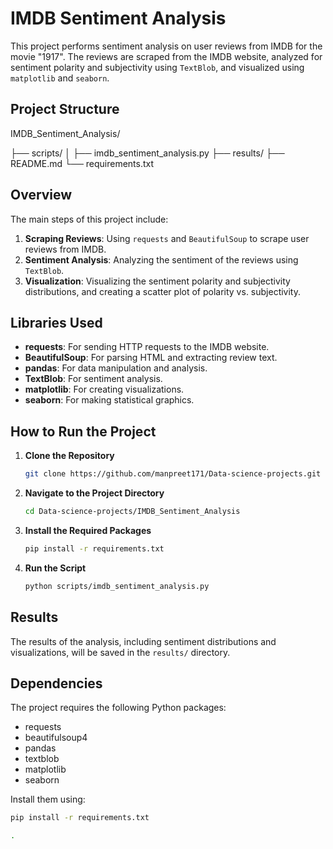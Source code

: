 # IMDB Sentiment Analysis

This project performs sentiment analysis on user reviews from IMDB for the movie "1917". The reviews are scraped from the IMDB website, analyzed for sentiment polarity and subjectivity using `TextBlob`, and visualized using `matplotlib` and `seaborn`.

## Project Structure

IMDB_Sentiment_Analysis/

├── scripts/
│ ├── imdb_sentiment_analysis.py
├── results/
├── README.md
└── requirements.txt



## Overview

The main steps of this project include:
1. **Scraping Reviews**: Using `requests` and `BeautifulSoup` to scrape user reviews from IMDB.
2. **Sentiment Analysis**: Analyzing the sentiment of the reviews using `TextBlob`.
3. **Visualization**: Visualizing the sentiment polarity and subjectivity distributions, and creating a scatter plot of polarity vs. subjectivity.

## Libraries Used

- **requests**: For sending HTTP requests to the IMDB website.
- **BeautifulSoup**: For parsing HTML and extracting review text.
- **pandas**: For data manipulation and analysis.
- **TextBlob**: For sentiment analysis.
- **matplotlib**: For creating visualizations.
- **seaborn**: For making statistical graphics.

## How to Run the Project

1. **Clone the Repository**
    ```bash
    git clone https://github.com/manpreet171/Data-science-projects.git
    ```

2. **Navigate to the Project Directory**
    ```bash
    cd Data-science-projects/IMDB_Sentiment_Analysis
    ```

3. **Install the Required Packages**
    ```bash
    pip install -r requirements.txt
    ```

4. **Run the Script**
    ```bash
    python scripts/imdb_sentiment_analysis.py
    ```

## Results

The results of the analysis, including sentiment distributions and visualizations, will be saved in the `results/` directory.

## Dependencies

The project requires the following Python packages:
- requests
- beautifulsoup4
- pandas
- textblob
- matplotlib
- seaborn

Install them using:
```bash
pip install -r requirements.txt

.
